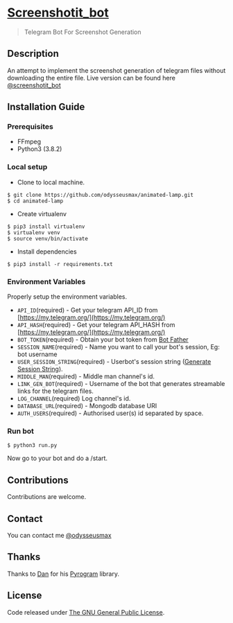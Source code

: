 # [Screenshotit_bot](https://tx.me/screenshotit_bot)
> Telegram Bot For Screenshot Generation

## Description

An attempt to implement the screenshot generation of telegram files without downloading the entire file. Live version can be found here [@screenshotit_bot](https://tx.me/screenshotit_bot "Screenshot Generator Bot")

## Installation Guide

### Prerequisites
* FFmpeg
* Python3 (3.8.2)

### Local setup
* Clone to local machine.
```
$ git clone https://github.com/odysseusmax/animated-lamp.git
$ cd animated-lamp
````

* Create virtualenv
```
$ pip3 install virtualenv
$ virtualenv venv
$ source venv/bin/activate
```

* Install dependencies
```
$ pip3 install -r requirements.txt
```

### Environment Variables
Properly setup the environment variables.
* `API_ID`(required) - Get your telegram API_ID from [https://my.telegram.org/](https://my.telegram.org/)
* `API_HASH`(required) - Get your telegram API_HASH from [https://my.telegram.org/](https://my.telegram.org/)
* `BOT_TOKEN`(required) - Obtain your bot token from [Bot Father](https://t.me/BotFather "Bot Father")
* `SESSION_NAME`(required) - Name you want to call your bot's session, Eg: bot username
* `USER_SESSION_STRING`(required) - Userbot's session string ([Generate Session String](https://generatesessionstring.christyroys.repl.run/)).
* `MIDDLE_MAN`(required) - Middle man channel's id.
* `LINK_GEN_BOT`(required) - Username of the bot that generates streamable links for the telegram files.
* `LOG_CHANNEL`(required) Log channel's id.
* `DATABASE_URL`(required) - Mongodb database URI
* `AUTH_USERS`(required) - Authorised user(s) id separated by space.

### Run bot
`$ python3 run.py`

Now go to your bot and do a /start.

## Contributions
Contributions are welcome.

## Contact
You can contact me [@odysseusmax](https://tx.me/odysseusmax)

## Thanks
Thanks to [Dan](https://github.com/delivrance) for his [Pyrogram](https://github.com/pyrogram/pyrogram "Pyrogram") library.

## License
Code released under [The GNU General Public License](LICENSE).
